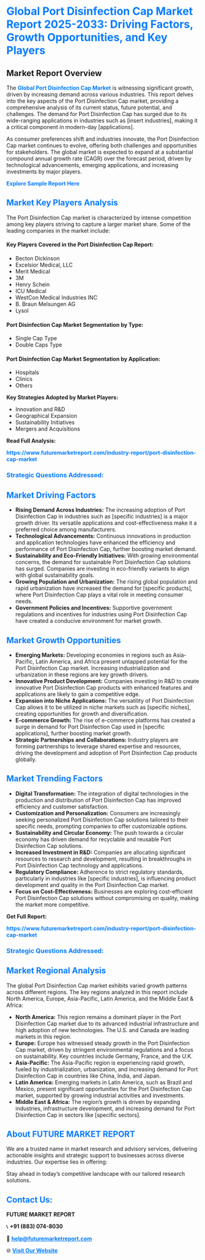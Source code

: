 <h1 style="color: #007BFF;">Global Port Disinfection Cap Market Report 2025-2033: Driving Factors, Growth Opportunities, and Key Players</h1>

<section id="overview">
<h2>Market Report Overview</h2>
<p>The <a href="https://www.futuremarketreport.com/industry-report/port-disinfection-cap-market" style="color: #007BFF; text-decoration: none;"><strong>Global Port Disinfection Cap Market</strong></a> is witnessing significant growth, driven by increasing demand across various industries. This report delves into the key aspects of the Port Disinfection Cap market, providing a comprehensive analysis of its current status, future potential, and challenges. The demand for Port Disinfection Cap has surged due to its wide-ranging applications in industries such as [insert industries], making it a critical component in modern-day [applications].</p>
<p>As consumer preferences shift and industries innovate, the Port Disinfection Cap market continues to evolve, offering both challenges and opportunities for stakeholders. The global market is expected to expand at a substantial compound annual growth rate (CAGR) over the forecast period, driven by technological advancements, emerging applications, and increasing investments by major players.</p>
</section>

<section id="overview">
<p><a href="https://www.futuremarketreport.com/request-sample/reportId=78540" style="color: #007BFF; text-decoration: none;"><strong>Explore Sample Report Here</strong></a></p>
</section>

<section id="key-players">
<h2 style="color: #007BFF;">Market Key Players Analysis</h2>
<p>The Port Disinfection Cap market is characterized by intense competition among key players striving to capture a larger market share. Some of the leading companies in the market include:</p>
<h4>Key Players Covered in the Port Disinfection Cap Report:</h4>
<ul><li>Becton Dickinson</li><li>Excelsior Medical, LLC</li><li>Merit Medical</li><li>3M</li><li>Henry Schein</li><li>ICU Medical</li><li>WestCon Medical Industries INC</li><li>B. Braun Melsungen AG</li><li>Lysol</li></ul>
<h4>Port Disinfection Cap Market Segmentation by Type:</h4>
<ul><li>Single Cap Type</li><li>Double Caps Type</li></ul>

<h4>Port Disinfection Cap Market Segmentation by Application:</h4>
<ul><li>Hospitals</li><li>Clinics</li><li>Others</li></ul>
<p><strong>Key Strategies Adopted by Market Players:</strong></p>
<ul>
<li>Innovation and R&D</li>
<li>Geographical Expansion</li>
<li>Sustainability Initiatives</li>
<li>Mergers and Acquisitions</li>
</ul>
</section>

<section>
<p><strong>Read Full Analysis: </strong></p><a href="https://www.futuremarketreport.com/industry-report/port-disinfection-cap-market" style="color: #007BFF; text-decoration: none;"><strong>https://www.futuremarketreport.com/industry-report/port-disinfection-cap-market</strong></a>
<h3 style="color: #007BFF;">Strategic Questions Addressed:</h3>
</section>

<section id="driving-factors">
<h2 style="color: #007BFF;">Market Driving Factors</h2>
<ul>
<li><strong>Rising Demand Across Industries:</strong> The increasing adoption of Port Disinfection Cap in industries such as [specific industries] is a major growth driver. Its versatile applications and cost-effectiveness make it a preferred choice among manufacturers.</li>
<li><strong>Technological Advancements:</strong> Continuous innovations in production and application technologies have enhanced the efficiency and performance of Port Disinfection Cap, further boosting market demand.</li>
<li><strong>Sustainability and Eco-Friendly Initiatives:</strong> With growing environmental concerns, the demand for sustainable Port Disinfection Cap solutions has surged. Companies are investing in eco-friendly variants to align with global sustainability goals.</li>
<li><strong>Growing Population and Urbanization:</strong> The rising global population and rapid urbanization have increased the demand for [specific products], where Port Disinfection Cap plays a vital role in meeting consumer needs.</li>
<li><strong>Government Policies and Incentives:</strong> Supportive government regulations and incentives for industries using Port Disinfection Cap have created a conducive environment for market growth.</li>
</ul>
</section>

<section id="growth-opportunities">
<h2 style="color: #007BFF;">Market Growth Opportunities</h2>
<ul>
<li><strong>Emerging Markets:</strong> Developing economies in regions such as Asia-Pacific, Latin America, and Africa present untapped potential for the Port Disinfection Cap market. Increasing industrialization and urbanization in these regions are key growth drivers.</li>
<li><strong>Innovative Product Development:</strong> Companies investing in R&D to create innovative Port Disinfection Cap products with enhanced features and applications are likely to gain a competitive edge.</li>
<li><strong>Expansion into Niche Applications:</strong> The versatility of Port Disinfection Cap allows it to be utilized in niche markets such as [specific niches], creating opportunities for growth and diversification.</li>
<li><strong>E-commerce Growth:</strong> The rise of e-commerce platforms has created a surge in demand for Port Disinfection Cap used in [specific applications], further boosting market growth.</li>
<li><strong>Strategic Partnerships and Collaborations:</strong> Industry players are forming partnerships to leverage shared expertise and resources, driving the development and adoption of Port Disinfection Cap products globally.</li>
</ul>
</section>

<section id="trending-factors">
<h2 style="color: #007BFF;">Market Trending Factors</h2>
<ul>
<li><strong>Digital Transformation:</strong> The integration of digital technologies in the production and distribution of Port Disinfection Cap has improved efficiency and customer satisfaction.</li>
<li><strong>Customization and Personalization:</strong> Consumers are increasingly seeking personalized Port Disinfection Cap solutions tailored to their specific needs, prompting companies to offer customizable options.</li>
<li><strong>Sustainability and Circular Economy:</strong> The push towards a circular economy has driven demand for recyclable and reusable Port Disinfection Cap solutions.</li>
<li><strong>Increased Investment in R&D:</strong> Companies are allocating significant resources to research and development, resulting in breakthroughs in Port Disinfection Cap technology and applications.</li>
<li><strong>Regulatory Compliance:</strong> Adherence to strict regulatory standards, particularly in industries like [specific industries], is influencing product development and quality in the Port Disinfection Cap market.</li>
<li><strong>Focus on Cost-Effectiveness:</strong> Businesses are exploring cost-efficient Port Disinfection Cap solutions without compromising on quality, making the market more competitive.</li>
</ul>
</section>

<section>
<p><strong>Get Full Report: </strong></p><a href="https://www.futuremarketreport.com/industry-report/port-disinfection-cap-market" style="color: #007BFF; text-decoration: none;"><strong>https://www.futuremarketreport.com/industry-report/port-disinfection-cap-market</strong></a>
<h3 style="color: #007BFF;">Strategic Questions Addressed:</h3>
</section>


<section id="regional-analysis">
<h2 style="color: #007BFF;">Market Regional Analysis</h2>
<p>The global Port Disinfection Cap market exhibits varied growth patterns across different regions. The key regions analyzed in this report include North America, Europe, Asia-Pacific, Latin America, and the Middle East & Africa:</p>
<ul>
<li><strong>North America:</strong> This region remains a dominant player in the Port Disinfection Cap market due to its advanced industrial infrastructure and high adoption of new technologies. The U.S. and Canada are leading markets in this region.</li>
<li><strong>Europe:</strong> Europe has witnessed steady growth in the Port Disinfection Cap market, driven by stringent environmental regulations and a focus on sustainability. Key countries include Germany, France, and the U.K.</li>
<li><strong>Asia-Pacific:</strong> The Asia-Pacific region is experiencing rapid growth, fueled by industrialization, urbanization, and increasing demand for Port Disinfection Cap in countries like China, India, and Japan.</li>
<li><strong>Latin America:</strong> Emerging markets in Latin America, such as Brazil and Mexico, present significant opportunities for the Port Disinfection Cap market, supported by growing industrial activities and investments.</li>
<li><strong>Middle East & Africa:</strong> The region’s growth is driven by expanding industries, infrastructure development, and increasing demand for Port Disinfection Cap in sectors like [specific sectors].</li>
</ul>
</section>

<footer>
<h2 style="color: #007BFF;">About FUTURE MARKET REPORT</h2>
<p>We are a trusted name in market research and advisory services, delivering actionable insights and strategic support to businesses across diverse industries. Our expertise lies in offering:</p>

<p>Stay ahead in today’s competitive landscape with our tailored research solutions.</p>

<h2 style="color: #007BFF;">Contact Us:</h2>
<p><strong>FUTURE MARKET REPORT</strong></p>
<p>📞 <strong>+91 (883) 074-8030</strong></p>
<p>📧 <strong><a href="mailto:help@futuremarketreport.com" style="color: #007BFF;">help@futuremarketreport.com</a></strong></p>
<p>🌐 <strong><a href="https://www.futuremarketreport.com/" style="color: #007BFF;">Visit Our Website</a></strong></p>
</footer>